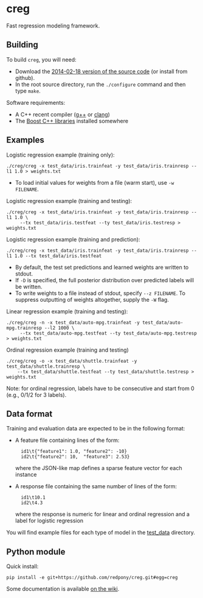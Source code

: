 creg
====

Fast regression modeling framework.

Building
--------
To build `creg`, you will need:

* Download the [2014-02-18 version of the source code](http://demo.clab.cs.cmu.edu/cdec/creg-2014-02-18.tar.gz) (or install from github).
* In the root source directory, run the `./configure` command and then type `make`.

Software requirements:

* A C++ recent compiler ([g++](http://gcc.gnu.org/) or [clang](http://clang.llvm.org/))
* The [Boost C++ libraries](http://www.boost.org) installed somewhere

Examples
--------

Logistic regression example (training only):

	./creg/creg -x test_data/iris.trainfeat -y test_data/iris.trainresp --l1 1.0 > weights.txt

  * To load initial values for weights from a file (warm start), use `-w FILENAME`.

Logistic regression example (training and testing):

	./creg/creg -x test_data/iris.trainfeat -y test_data/iris.trainresp --l1 1.0 \
	     --tx test_data/iris.testfeat --ty test_data/iris.testresp > weights.txt

Logistic regression example (training and prediction):

	./creg/creg -x test_data/iris.trainfeat -y test_data/iris.trainresp --l1 1.0 --tx test_data/iris.testfeat

  * By default, the test set predictions and learned weights are written to stdout.
  * If `-D` is specified, the full posterior distribution over predicted labels will be written.
  * To write weights to a file instead of stdout, specify `--z FILENAME`. To suppress outputting of weights altogether, supply the `-W` flag.

Linear regression example (training and testing):

	./creg/creg -n -x test_data/auto-mpg.trainfeat -y test_data/auto-mpg.trainresp --l2 1000 \
	     --tx test_data/auto-mpg.testfeat --ty test_data/auto-mpg.testresp > weights.txt

Ordinal regression example (training and testing)

	./creg/creg -o -x test_data/shuttle.trainfeat -y test_data/shuttle.trainresp \
	    --tx test_data/shuttle.testfeat --ty test_data/shuttle.testresp > weights.txt

Note: for ordinal regression, labels have to be consecutive and start from 0 (e.g., 0/1/2 for 3 labels).

Data format
-----------

Training and evaluation data are expected to be in the following format:

* A feature file containing lines of the form:

    	id1\t{"feature1": 1.0, "feature2": -10}
    	id2\t{"feature2": 10,  "feature3": 2.53}

	where the JSON-like map defines a sparse feature vector for each instance

* A response file containing the same number of lines of the form:	

    	id1\t10.1
    	id2\t4.3

	where the response is numeric for linear and ordinal regression and a label for logistic regression

You will find example files for each type of model in the [test\_data](https://github.com/redpony/creg/tree/master/test_data) directory.

Python module
-------------

Quick install: 

    pip install -e git+https://github.com/redpony/creg.git#egg=creg

Some documentation is available [on the wiki](https://github.com/redpony/creg/wiki/Python-module).
